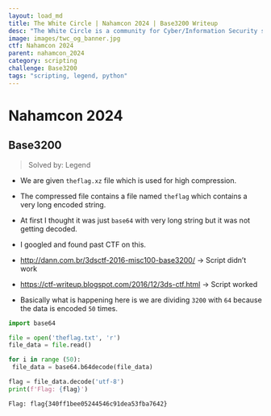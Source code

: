 ```yaml
---
layout: load_md
title: The White Circle | Nahamcon 2024 | Base3200 Writeup
desc: "The White Circle is a community for Cyber/Information Security students, enthusiasts and professionals. You can discuss anything related to Security, share your knowledge with others, get help when you need it and proceed further in your journey with amazing people from all over the world."
image: images/twc_og_banner.jpg
ctf: Nahamcon 2024
parent: nahamcon_2024
category: scripting
challenge: Base3200
tags: "scripting, legend, python"
---
```


<h1 class="heading card-title white-text">Nahamcon 2024</h1>

## Base3200
> Solved by: Legend


- We are given `theflag.xz` file which is used for high compression.


- The compressed file contains a file named `theflag` which contains a very long encoded string.


- At first I thought it was just `base64` with very long string but it was not getting decoded.


- I googled and found past CTF on this.
- http://dann.com.br/3dsctf-2016-misc100-base3200/ → Script didn’t work
- https://ctf-writeup.blogspot.com/2016/12/3ds-ctf.html → Script worked


- Basically what is happening here is we are dividing `3200` with `64` because the data is encoded `50` times.

```python
import base64 

file = open('theflag.txt', 'r')
file_data = file.read()

for i in range (50):
 file_data = base64.b64decode(file_data)

flag = file_data.decode('utf-8')
print(f'Flag: {flag}')
```

```
Flag: flag{340ff1bee05244546c91dea53fba7642}
```

